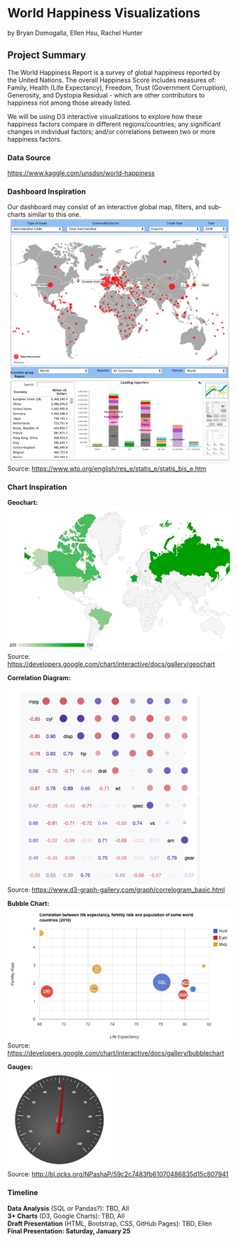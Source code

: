 # World Happiness Visualizations
by Bryan Domogalla, Ellen Hsu, Rachel Hunter

## Project Summary
The World Happiness Report is a survey of global happiness reported by the United Nations. The overall Happiness Score includes measures of: Family, Health (Life Expectancy), Freedom, Trust (Government Corruption), Generosity, and Dystopia Residual - which are other contributors to happiness not among those already listed. 

We will be using D3 interactive visualizations to explore how these happiness factors compare in different regions/countries; any significant changes in individual factors; and/or correlations between two or more happiness factors.

### Data Source
https://www.kaggle.com/unsdsn/world-happiness

### Dashboard Inspiration 
Our dashboard may consist of an interactive global map, filters, and sub-charts similar to this one.
![**Dashboard Inspo**](images/inspo-dashboard.png)<br>
Source: https://www.wto.org/english/res_e/statis_e/statis_bis_e.htm

### Chart Inspiration
**Geochart:**<br>
![**Geochart**](images/inspo-geochart.png)<br>
Source: https://developers.google.com/chart/interactive/docs/gallery/geochart

**Correlation Diagram:**<br>
![**Correlation Diagram**](images/inspo-correlation.png)<br>
Source: https://www.d3-graph-gallery.com/graph/correlogram_basic.html

**Bubble Chart:**<br>
![**Bubble Chart**](images/inspo-bubble.png)<br>
Source: https://developers.google.com/chart/interactive/docs/gallery/bubblechart

**Gauges:**<br>
![**Gauges**](images/inspo-gauges.png)<br>
Source: http://bl.ocks.org/NPashaP/59c2c7483fb61070486835d15c807941

### Timeline
**Data Analysis** (SQL or Pandas?): TBD, All<br>
**3+ Charts** (D3, Google Charts): TBD, All<br>
**Draft Presentation** (HTML, Bootstrap, CSS, GitHub Pages): TBD, Ellen<br>
**Final Presentation: Saturday, January 25**